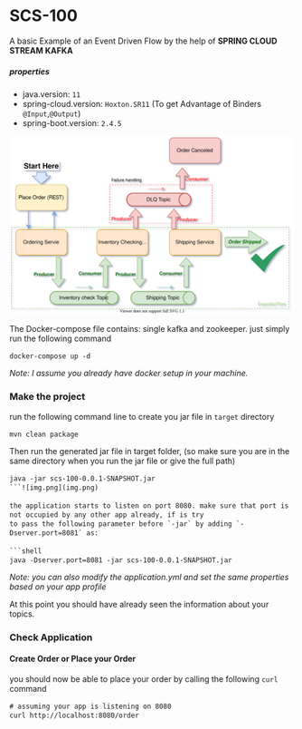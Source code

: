# SCS-100

A basic Example of an Event Driven Flow by the help of **SPRING CLOUD STREAM KAFKA**

##### properties

* java.version: `11`
* spring-cloud.version: `Hoxton.SR11` (To get Advantage of Binders `@Input`,`@Output`)
* spring-boot.version: `2.4.5`

![General Flow Diagram](material/kafka-events-intro-100.svg)

The Docker-compose file contains: single kafka and zookeeper. just simply run the following command

```shell
docker-compose up -d
```

_Note: I assume you already have docker setup in your machine._

### Make the project

run the following command line to create you jar file in `target` directory

```shell
mvn clean package
```

Then run the generated jar file in target folder, (so make sure you are in the same directory when you run the jar file
or give the full path)

```shell
java -jar scs-100-0.0.1-SNAPSHOT.jar
```![img.png](img.png)

the application starts to listen on port 8080. make sure that port is not occupied by any other app already, if is try
to pass the following parameter before `-jar` by adding `-Dserver.port=8081` as:

```shell
java -Dserver.port=8081 -jar scs-100-0.0.1-SNAPSHOT.jar
```

_Note: you can also modify the application.yml and set the same properties based on your app profile_

At this point you should have already seen the information about your topics.

### Check Application

#### Create Order or Place your Order
you should now be able to place your order by calling the following `curl` command

```shell
# assuming your app is listening on 8080
curl http://localhost:8080/order

```
